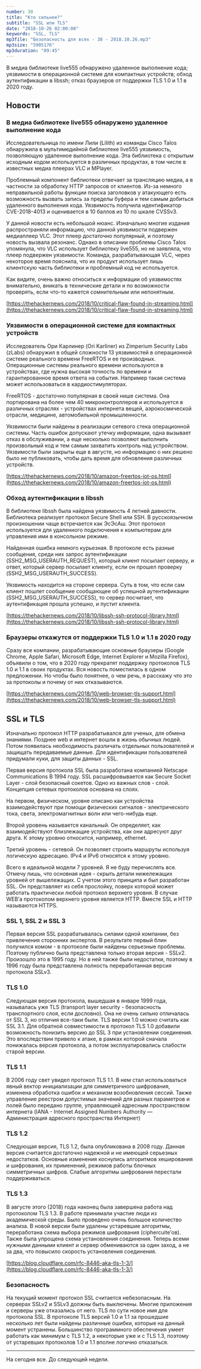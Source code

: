 ```yaml
---
number: 30
title: "Кто сильнее?"
subtitle: "SSL или TLS"
date: "2018-10-26 02:00:00"
keywords: "SSL, TLS"
mp3file: "Безопасность для всех - 30 - 2018.10.26.mp3"
mp3size: "5905176"
mp3duration: "09:45"
---
```


В медиа библиотеке live555 обнаружено удаленное выполнение кода;
уязвимости в операционной системе для компактных устройств;
обход аутентификации в libssh;
отказ браузеров от поддержки TLS 1.0 и 1.1 в 2020 году.

<!--more-->

## Новости

### В медиа библиотеке live555 обнаружено удаленное выполнение кода

Исследовательница по имени Лили (Lilith) из команды Cisco Talos обнаружила в мультимедийной библиотеке live555 уязвимость, позволяющую удаленное выполнение кода. Эта библиотека с открытым исходным кодом используется в различных продуктах, в том числе в известных медиа плеерах VLC и MPlayer.

Проблемный компонент библиотеки отвечает за трансляцию медиа, а в частности за обработку HTTP запросов от клиентов. Из-за немного неправильной работы функции поиска заголовков у атакующего есть возможность вызвать запись за пределы буфера и тем самым добиться удаленного выполнения кода. Уязвимость получила идентификатор CVE-2018-4013 и оценивается в 10 баллов из 10 по шкале CVSSv3.

У данной новости есть небольшой нюанс. Изначально многие издания распространяли информацию, что данной уязвимости подвержен медиаплеер VLC. Этот плеер достаточно популярный, и поэтому новость вызвала резонанс. Однако в описании проблемы Cisco Talos упомянула, что VLC использует библиотеку live555, но не заявляла, что плеер подвержен уязвимости. Команда, разрабатывающая VLC, через некоторое время пояснила, что их продукт использует лишь клиентскую часть библиотеки и проблемный код не используется.

Как видите, очень важно относиться к информации об уязвимостях внимательно, вникать в технические детали и по возможности проверять, если что-то кажется сомнительным или непонятным.

[https://thehackernews.com/2018/10/critical-flaw-found-in-streaming.html](https://thehackernews.com/2018/10/critical-flaw-found-in-streaming.html)

### Уязвимости в операционной системе для компактных устройств

Исследователь Ори Карлинер (Ori Karliner) из Zimperium Security Labs (zLabs) обнаружил в общей сложности 13 уязвимостей в операционной системе реального времени FreeRTOS и ее производных. Операционные системы реального времени используются в устройствах, где нужна высокая точность по времени и гарантированное время ответа на события. Например такая система может использоваться в кардиостимуляторах.

FreeRTOS - достаточно популярная в своей нише система. Она портирована на более чем 40 микроконтроллеров и используется в различных отраслях - устройствах интернета вещей, аэрокосмической отрасли, медицине, автомобильной промышленности.

Уязвимости были найдены в реализации сетевого стека операционной системы. Часть ошибок допускают утечку информации, одна вызывает отказ в обслуживании, а еще несколько позволяют выполнить произвольный код и тем самым захватить контроль над устройством. Уязвимости были закрыты еще в августе, но информацию о них решено было не публиковать, чтобы дать время для обновления различных устройств.
 
[https://thehackernews.com/2018/10/amazon-freertos-iot-os.html](https://thehackernews.com/2018/10/amazon-freertos-iot-os.html)

### Обход аутентификации в libssh

В библиотеке libssh была найдена уязвимость 4 летней давности. Библиотека реализует протокол Secure Shell или SSH. В русскоязычном произношении чаще встречается как ЭсЭсАш. Этот протокол используется для удаленного подключения к компьютерам для управления ими в консольном режиме.

Найденная ошибка немного курьезная. В протоколе есть разные сообщения, среди них запрос аутентификации (SSH2_MSG_USERAUTH_REQUEST), который клиент посылает серверу, и ответ, который сервер посылает клиенту, если он прошел проверку (SSH2_MSG_USERAUTH_SUCCESS).

Уязвимость находится на стороне сервера. Суть в том, что если сам клиент пошлет сообщение сообщающее об успешной аутентификации (SSH2_MSG_USERAUTH_SUCCESS), то сервер посчитает, что аутентификация прошла успешно, и пустит клиента.

[https://thehackernews.com/2018/10/libssh-ssh-protocol-library.html](https://thehackernews.com/2018/10/libssh-ssh-protocol-library.html)

### Браузеры откажутся от поддержки TLS 1.0 и 1.1 в 2020 году

Сразу все компании, разрабатывающие основные браузеры (Google Chrome, Apple Safari, Microsoft Edge, Internet Explorer и Mozilla Firefox), объявили о том, что в 2020 году прекратят поддержку протоколов TLS 1.0 и 1.1 в своих продуктах. Вся новость поместилась в одном предложении. Но чтобы было понятнее, о чем речь, я расскажу что это за протоколы и почему от них отказываются.

[https://thehackernews.com/2018/10/web-browser-tls-support.html](https://thehackernews.com/2018/10/web-browser-tls-support.html)

## SSL и TLS

Изначально протокол HTTP разрабатывался для ученых, для обмена знаниями. Позднее web и интернет вошли в жизнь обычных людей. Потом появилась необходимость различать отдельных пользователей и защищать передаваемые данные. Для идентификации пользователей придумали куки, для защиты данных - SSL.

Первая версия протокола SSL была разработана компанией Netscape Communications В 1994 году. SSL расшифровывается как Secure Socket Layer - слой безопасный сокетов. Одно из важных слов - слой. Концепция сетевых протоколов основана на слоях.

На первом, физическом, уровне описано как устройства взаимодействуют при помощи физических сигналов - электрического тока, света, электромагнитных волн или чего-нибудь еще.

Второй уровень называется канальный. Он определяет, как взаимодействуют близлежащие устройства, как они адресуют друг друга. К этому уровню относится, например, ethernet.

Третий уровень - сетевой. Он позволяет строить маршруты используя логическую адресацию. IPv4 и IPv6 относятся к этому уровню.

Всего в идеальной модели 7 уровней. Я не буду перечислять все. Отмечу лишь, что основная идея - скрыть детали нижележащих уровней от вышележащих. С учетом этого принципа и был разработан SSL. Он представляет из себя прослойку, поверх которой может работать практически любой протокол верхнего уровня. В случае WEB’а протоколом верхнего уровня является HTTP. Вместе SSL и HTTP называются HTTPS.

### SSL 1, SSL 2 и SSL 3

Первая версия SSL разрабатывалась силами одной компании, без привлечения сторонних экспертов. В результате первый блин получился комом - в протоколе были найдены серьезные проблемы. Поэтому публично была представлена только вторая версия - SSLv2. Произошло это в 1995 году. Но в ней также были недостатки, поэтому в 1996 году была представлена полность переработанная версия протокола SSLv3.

### TLS 1.0

Следующая версия протокола, вышедшая в январе 1999 года, называлась уже TLS (transport layer security - безопасность транспортного слоя, если дословно). Она не очень сильно отличалась от SSL 3, но отличия все-таки были. TLS версии 1.0 можно считать как SSL 3.1. Для обратной совместимости в протокол TLS 1.0 добавили возможность понизить версию до SSL 3 при установлении соединения. Это впоследствии привело к атаке, в рамках которой сначала понижалась версия протокола, а потом эксплуатировались слабости старой версии.

### TLS 1.1

В 2006 году свет увидел протокол TLS 1.1. В нем стал использоваться явный вектор инициализации для симметричного шифрования, изменена обработка ошибок и механизм возобновления сессий. Также управление реестром допустимых значений для разных параметров и полей было передано группе, управляющей адресным пространством интернета (IANA - Internet Assigned Numbers Authority — Администрация адресного пространства Интернет)

### TLS 1.2

Следующая версия, TLS 1.2, была опубликована в 2008 году. Данная версия считается достаточно надежной и не имеющей серьезных недостатков. Основные изменения коснулись алгоритмов хеширования и шифрования, их применений, режимов работы блочных симметричных шифров. Слабые алгоритмы шифрования перестали поддерживаться.

### TLS 1.3

В августе этого (2018) года наконец была завершена работа над протоколом TLS 1.3. В работе принимали участие люди из академической среды. Было проведено очень большое количество анализа. В новой версии были удалены устаревшие алгоритмы, переработана схема выбора режимов шифрования (ciphercuite’ов). Также была упрощена схема установления соединения. Теперь всеми нужными данными клиент и сервер обмениваются за один заход, а не за два, что повысило скорость установления соединения.

[https://blog.cloudflare.com/rfc-8446-aka-tls-1-3/](https://blog.cloudflare.com/rfc-8446-aka-tls-1-3/)

### Безопасность

На текущий момент протокол SSL считается небезопасным. На серверах SSLv2 и SSLv3 должны быть выключены. Многие приложения и серверы уже отказались от него. TLS по сути новое имя для протокола SSL. В протоколе TLS версий 1.0 и 1.1 за прошедшие несколько лет были найдены различные ошибки, которые на данный момент устранены. Большинство программного обеспечения умеет работать как минимум с TLS 1.2, а некоторые уже и с TLS 1.3, поэтому от устаревших протоколов 1.0 и 1.1 вполне логично отказаться.

---

На сегодня все. До следующей недели.

